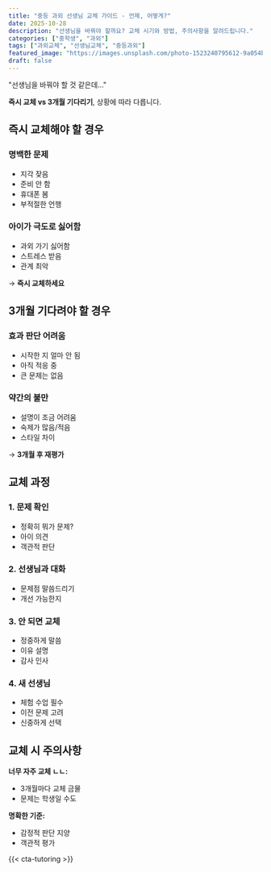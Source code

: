 ```yaml
---
title: "중등 과외 선생님 교체 가이드 - 언제, 어떻게?"
date: 2025-10-28
description: "선생님을 바꿔야 할까요? 교체 시기와 방법, 주의사항을 알려드립니다."
categories: ["중학생", "과외"]
tags: ["과외교체", "선생님교체", "중등과외"]
featured_image: "https://images.unsplash.com/photo-1523240795612-9a054b0db644?w=1200&h=630&fit=crop"
draft: false
---
```


"선생님을 바꿔야 할 것 같은데..."

**즉시 교체 vs 3개월 기다리기**, 상황에 따라 다릅니다.

## 즉시 교체해야 할 경우

### 명백한 문제
- 지각 잦음
- 준비 안 함
- 휴대폰 봄
- 부적절한 언행

### 아이가 극도로 싫어함
- 과외 가기 싫어함
- 스트레스 받음
- 관계 최악

→ **즉시 교체하세요**

## 3개월 기다려야 할 경우

### 효과 판단 어려움
- 시작한 지 얼마 안 됨
- 아직 적응 중
- 큰 문제는 없음

### 약간의 불만
- 설명이 조금 어려움
- 숙제가 많음/적음
- 스타일 차이

→ **3개월 후 재평가**

## 교체 과정

### 1. 문제 확인
- 정확히 뭐가 문제?
- 아이 의견
- 객관적 판단

### 2. 선생님과 대화
- 문제점 말씀드리기
- 개선 가능한지

### 3. 안 되면 교체
- 정중하게 말씀
- 이유 설명
- 감사 인사

### 4. 새 선생님
- 체험 수업 필수
- 이전 문제 고려
- 신중하게 선택

## 교체 시 주의사항

**너무 자주 교체 ㄴㄴ:**
- 3개월마다 교체 금물
- 문제는 학생일 수도

**명확한 기준:**
- 감정적 판단 지양
- 객관적 평가

{{< cta-tutoring >}}
